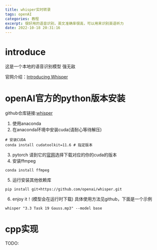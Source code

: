 ```yaml
---
title: whisper实时转录
tags: openAI
categories: 教程
excerpt: 很好用的语音识别，英文准确率很高，可以用来识别英语听力
date: 2022-10-18 20:31:16
---
```


# introduce
这是一个本地的语音识别模型
强无敌

官网介绍：[Introducing Whisper](https://openai.com/blog/whisper/)

# openAI官方的python版本安装
github仓库链接:[whisper](https://github.com/openai/whisper)

1. 使用anaconda
2. 在anaconda环境中安装cuda(请耐心等待解压)
```
# 安装CUDA
conda install cudatoolkit=11.6 # 指定版本
```
3. pytorch
请到它的[官网](https://pytorch.org/get-started/locally/)选择下载对应的你的cuda的版本
4. 安装ffmpeg
```
conda install ffmpeg
```
5. 运行安装其他依赖库
```
pip install git+https://github.com/openai/whisper.git 
```
6. enjoy it！(模型会在运行时下载)
具体使用方法见github，下面是一个示例
```
whisper "3.3 Task 19 Gauss.mp3" --model base
```
# cpp实现
TODO:
